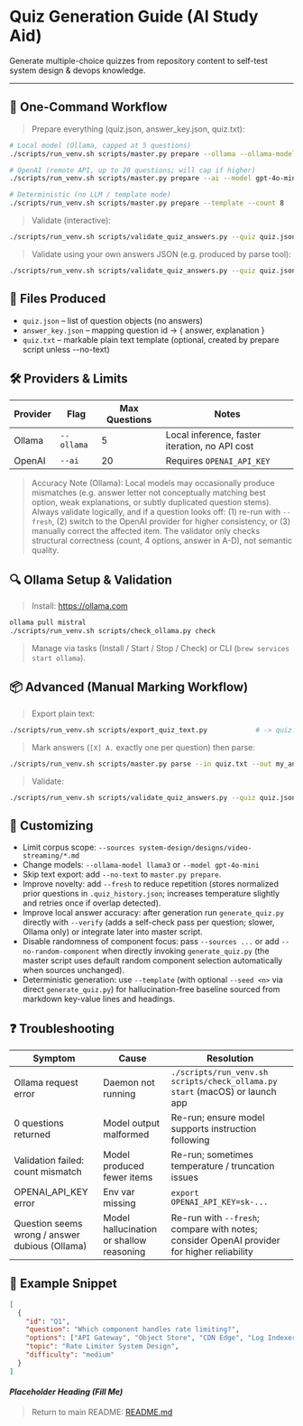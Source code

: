 # Quiz Generation Guide (AI Study Aid)

Generate multiple-choice quizzes from repository content to self-test system design & devops knowledge.

***
## 🚀 One-Command Workflow
> Prepare everything (quiz.json, answer_key.json, quiz.txt):
```bash
# Local model (Ollama, capped at 5 questions)
./scripts/run_venv.sh scripts/master.py prepare --ollama --ollama-model mistral --count 5 --fresh

# OpenAI (remote API, up to 20 questions; will cap if higher)
./scripts/run_venv.sh scripts/master.py prepare --ai --model gpt-4o-mini --count 12 --fresh

# Deterministic (no LLM / template mode)
./scripts/run_venv.sh scripts/master.py prepare --template --count 8
```
> Validate (interactive):
```bash
./scripts/run_venv.sh scripts/validate_quiz_answers.py --quiz quiz.json --answers answer_key.json
```
> Validate using your own answers JSON (e.g. produced by parse tool):
```bash
./scripts/run_venv.sh scripts/validate_quiz_answers.py --quiz quiz.json --answers answer_key.json --user my_answers.json
```

## 🧩 Files Produced
- `quiz.json` – list of question objects (no answers)
- `answer_key.json` – mapping question id -> { answer, explanation }
- `quiz.txt` – markable plain text template (optional, created by prepare script unless --no-text)

## 🛠️ Providers & Limits
| Provider | Flag | Max Questions | Notes |
|----------|------|---------------|-------|
| Ollama   | `--ollama` | 5 | Local inference, faster iteration, no API cost |
| OpenAI   | `--ai`     | 20 | Requires `OPENAI_API_KEY` |

> Accuracy Note (Ollama): Local models may occasionally produce mismatches (e.g. answer letter not conceptually matching best option, weak explanations, or subtly duplicated question stems). Always validate logically, and if a question looks off: (1) re-run with `--fresh`, (2) switch to the OpenAI provider for higher consistency, or (3) manually correct the affected item. The validator only checks structural correctness (count, 4 options, answer in A-D), not semantic quality.

## 🔍 Ollama Setup & Validation
> Install: https://ollama.com
```bash
ollama pull mistral
./scripts/run_venv.sh scripts/check_ollama.py check
```
> Manage via tasks (Install / Start / Stop / Check) or CLI (`brew services start ollama`).

## 📦 Advanced (Manual Marking Workflow)
> Export plain text:
```bash
./scripts/run_venv.sh scripts/export_quiz_text.py            # -> quiz.txt
```
> Mark answers (`[X] A.` exactly one per question) then parse:
```bash
./scripts/run_venv.sh scripts/master.py parse --in quiz.txt --out my_answers.json --force
```
> Validate:
```bash
./scripts/run_venv.sh scripts/validate_quiz_answers.py --quiz quiz.json --answers answer_key.json --user my_answers.json
```

## 🔧 Customizing
- Limit corpus scope: `--sources system-design/designs/video-streaming/*.md`
- Change models: `--ollama-model llama3` or `--model gpt-4o-mini`
- Skip text export: add `--no-text` to `master.py prepare`.
- Improve novelty: add `--fresh` to reduce repetition (stores normalized prior questions in `.quiz_history.json`; increases temperature slightly and retries once if overlap detected).
- Improve local answer accuracy: after generation run `generate_quiz.py` directly with `--verify` (adds a self-check pass per question; slower, Ollama only) or integrate later into master script.
- Disable randomness of component focus: pass `--sources ...` or add `--no-random-component` when directly invoking `generate_quiz.py` (the master script uses default random component selection automatically when sources unchanged).
- Deterministic generation: use `--template` (with optional `--seed <n>` via direct `generate_quiz.py`) for hallucination-free baseline sourced from markdown key-value lines and headings.

## ❓ Troubleshooting
| Symptom | Cause | Resolution |
|---------|-------|------------|
| Ollama request error | Daemon not running | `./scripts/run_venv.sh scripts/check_ollama.py start` (macOS) or launch app |
| 0 questions returned | Model output malformed | Re-run; ensure model supports instruction following |
| Validation failed: count mismatch | Model produced fewer items | Re-run; sometimes temperature / truncation issues |
| OPENAI_API_KEY error | Env var missing | `export OPENAI_API_KEY=sk-...` |
| Question seems wrong / answer dubious (Ollama) | Model hallucination or shallow reasoning | Re-run with `--fresh`; compare with notes; consider OpenAI provider for higher reliability |

## 📜 Example Snippet
```json
[
  {
    "id": "Q1",
    "question": "Which component handles rate limiting?",
    "options": ["API Gateway", "Object Store", "CDN Edge", "Log Indexer"],
    "topic": "Rate Limiter System Design",
    "difficulty": "medium"
  }
]
```

#### *Placeholder Heading (Fill Me)*
> Return to main README: [README.md](./README.md)
